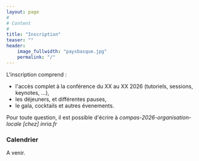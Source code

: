 ```yaml
---
layout: page
#
# Content
#
title: "Inscription"
teaser: ""
header:
    image_fullwidth: "paysbasque.jpg"
    permalink: "/"
---
```


L'inscription comprend :
  * l'accès complet à la conférence du XX au XX 2026 (tutoriels, sessions, keynotes, ...),
  * les déjeuners, et différentes pauses,
  * le gala, cocktails et autres évenements.

Pour toute question, il est possible d'écrire à
*compas-2026-organisation-locale [chez] inria.fr*

### Calendrier

A venir.


<!-- * [Nouvelle inscription](/inscription/nouvelle) -->
<!-- * [Gérer mon inscription](/inscription/gestion) -->
